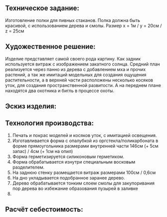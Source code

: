 ## **Техническое задание**: 
Изготовление полки для пивных стаканов. Полка должна быть красивой, с использованием дерева и смолы. Размер x = 1м / y = 20см / z = 25см

## **Художественное решение**:
 Изделие представляет самой своего рода картину. Как задник используется витраж с изображением закатного солнца. Средний план реализуется через панно из дерева с добавлением мха и прочих растений, а так же имитаций модельных для создания ощущения растительности, а в верхней части расположены несколько косяков уток, для создания пространственной развитости. А на переднем плане находятся два охотника и бигль в процессе охоты. 

## **Эскиз изделия**: 

## **Технология производства**:
1. Печать и покрас моделей и косяков уток, с имитацией освещения.
2. Изготавливается форма с опалубкой из оргстекла/поликарбоната в форме прямоугольника размерами внутренней части 146см (+ 5см запас) / 4см (+ 1см на опил)   
3. Форма герметизируется силиконовым герметиком.
4. Форма обрабатывается изнутри специальным восковым разделителем.
5. На заднюю стенку размещается витраж размерами 100см / 0,6см
6. На дно укладывается подобранное заранее дерево.
7. Дерево обрабатывается тонким слоем смолы для закупоривания пор дерева во избежание образования пузырей в заливке
8. 
## **Расчёт себестоимость**:
